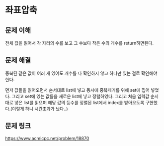 # 좌표압축

## 문제 이해
전체 값을 읽어서 각 자리의 수를 보고 그 수보다 작은 수의 개수를 return하면된다.

## 문제 해결
중복된 같은 값이 여러 개 있어도 개수를 다 확인하지 않고 하나만 있는 걸로 확인해야 한다.

먼저 값들을 읽어오면서 순서대로 list에 넣고 동시에 중복제거를 위해 set에 집어 넣었다.
그리고 set에 있는 값들을 새로운 list에 넣고 정렬하였다. 그리고 처음 입력값 순서대로 넣은
list를 읽으며 해당 값의 등수를 정렬된 list에서 index를 받아오도록 구현했다.(이렇게 하니 시간초과가 났다..)


## 문제 링크
https://www.acmicpc.net/problem/18870

